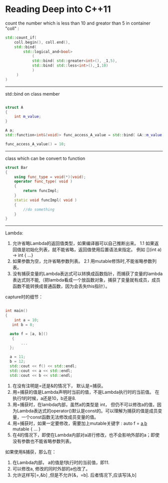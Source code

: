 # Reading Deep into C++11


count the number  which is less than 10 and greator than 5 in container "coll" :

```c++
std::count_if( 
    coll.begin(), coll.end(),
    std::bind( 
        std::logical_and<bool>
            (
            std::bind( std::greater<int>(), _1,5),
            std::bind( std::less<int>(),_1,10)
            )
     )
)
```

---

std::bind on class member

```c++

struct A
{
    int m_value;
}

A a;
std::function<int&(void)> func_access_A_value = std::bind( &A::m_value, &a);

func_access_A_value() = 10;
```
---

class which can be convert to function

```c++
struct Bar
{
    using func_type = void(*)(void);
    operator func_type( void )
    {
        return funcImpl;
    }
    static void funcImpl( void )
    {
        //do something
    }
}

```
---
Lambda:

1. 允许省略Lambda的返回值类型，如果编译器可以自己推断出来。
    1.1 如果返回值是初始化列表，就不能省略，返回值使用后置语法来指定。 例如 [](int a) -> int { ...}
2. 如果参数为空，允许省略参数列表。
    2.1 用mutable修饰时,不能省略参数列表。
3. 没有捕获变量的Lambda表达式可以转换成函数指针，而捕获了变量的lambda表达式则不能,（把lambda看成一个放函数对象，捕获了变量就有成员，成员函数不能转换成普通函数，因为会丢失this指针）。

capture时的细节：
 ```c++
 
 int main()
 {
     int a = 10;
    int b = 8;

   auto f = [a, b]() 
    {
        ... 
   };

   a = 11;
   b = 12;
   std::cout << f() << std::endl;
   std::cout << a << std::endl;
   std::cout << b << std::endl;
 ```
1. 在没有注明是=还是&的情况下， 默认是=捕获。
2. 用=捕获的值是Lambda声明时当前的值，不是Lambda执行时的当前值。 在执行f的时候，a还是10，b还是8.
3. 用=捕获时，在lambda内部，虽然a的类型是  int， 但仍不可以修改a的值，因为Lambda表达式的operator()默认是const的。可以理解为捕获的值是成员变量，一个const函数无法修改成员变量的值。
4. 用=捕获时，如果一定要修改，需要加上mutable关键字 : auto f = [a,b]() mutable { ... }
5. 在4的情况下，即使在Lambda内部对a进行修改，也不会影响外部的a；即使没有参数也不能省略参数列表。

如果使用&捕获，那么在：  
1. 在Lambda内部， a的值是f执行时的当前值，即11.
2. 可以修改a, 修改的同时外部的a也改了。
3. 允许这样写[=,&b] ,但是不允许[&，=b]. 后者情况下,应该写[&,b]